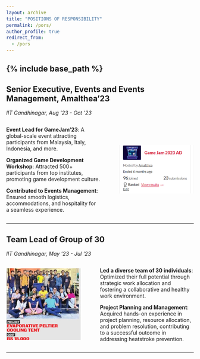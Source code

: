 ```yaml
---
layout: archive
title: "POSITIONS OF RESPONSIBILITY"
permalink: /pors/
author_profile: true
redirect_from:
  - /pors
---
```


{% include base_path %}
-----

## Senior Executive, Events and Events Management, Amalthea’23
_IIT Gandhinagar, Aug '23 - Oct '23_

<div style="display: flex; align-items: center;">
  <div style="flex: 1;">
    <p><strong>Event Lead for GameJam’23</strong>: A global-scale event attracting participants from Malaysia, Italy, Indonesia, and more.</p>
    <p><strong>Organized Game Development Workshop</strong>: Attracted 500+ participants from top institutes, promoting game development culture.</p>
    <p><strong>Contributed to Events Management</strong>: Ensured smooth logistics, accommodations, and hospitality for a seamless experience.</p>
  </div>
  <div style="flex: 1; text-align: right;">
    <img src="_pages/Gamejam.png" alt="Senior Executive" style="max-width: 200px;">
  </div>
</div>

---

## Team Lead of Group of 30
_IIT Gandhinagar, May '23 - Jul '23_

<div style="display: flex; align-items: center;">
  <div style="flex: 1; text-align: left;">
    <img src="_pages/EPCOT2.jpg" alt="Team Lead" style="max-width: 200px;">
  </div>
  <div style="flex: 1;">
    <p><strong>Led a diverse team of 30 individuals</strong>: Optimized their full potential through strategic work allocation and fostering a collaborative and healthy work environment.</p>
    <p><strong>Project Planning and Management</strong>: Acquired hands-on experience in project planning, resource allocation, and problem resolution, contributing to a successful outcome in addressing heatstroke prevention.</p>
  </div>
</div>

---

